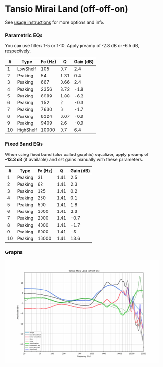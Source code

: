 # Tansio Mirai Land (off-off-on)
See [usage instructions](https://github.com/jaakkopasanen/AutoEq#usage) for more options and info.

### Parametric EQs
You can use filters 1-5 or 1-10. Apply preamp of -2.8 dB or -6.5 dB, respectively.

|   # | Type      |   Fc (Hz) |    Q |   Gain (dB) |
|-----|-----------|-----------|------|-------------|
|   1 | LowShelf  |       105 | 0.7  |         2.4 |
|   2 | Peaking   |        54 | 1.31 |         0.4 |
|   3 | Peaking   |       667 | 0.66 |         2.4 |
|   4 | Peaking   |      2356 | 3.72 |        -1.8 |
|   5 | Peaking   |      6089 | 1.88 |        -6.2 |
|   6 | Peaking   |       152 | 2    |        -0.3 |
|   7 | Peaking   |      7630 | 6    |        -1.7 |
|   8 | Peaking   |      8324 | 3.67 |        -0.9 |
|   9 | Peaking   |      9409 | 2.6  |        -0.9 |
|  10 | HighShelf |     10000 | 0.7  |         6.4 |

### Fixed Band EQs
When using fixed band (also called graphic) equalizer, apply preamp of **-13.3 dB** (if available) and set gains manually with these parameters.

|   # | Type    |   Fc (Hz) |    Q |   Gain (dB) |
|-----|---------|-----------|------|-------------|
|   1 | Peaking |        31 | 1.41 |         2.5 |
|   2 | Peaking |        62 | 1.41 |         2.3 |
|   3 | Peaking |       125 | 1.41 |         0.2 |
|   4 | Peaking |       250 | 1.41 |         0.1 |
|   5 | Peaking |       500 | 1.41 |         1.8 |
|   6 | Peaking |      1000 | 1.41 |         2.3 |
|   7 | Peaking |      2000 | 1.41 |        -0.7 |
|   8 | Peaking |      4000 | 1.41 |        -1.7 |
|   9 | Peaking |      8000 | 1.41 |        -5   |
|  10 | Peaking |     16000 | 1.41 |        13.6 |

### Graphs
![](./Tansio%20Mirai%20Land%20(off-off-on).png)
